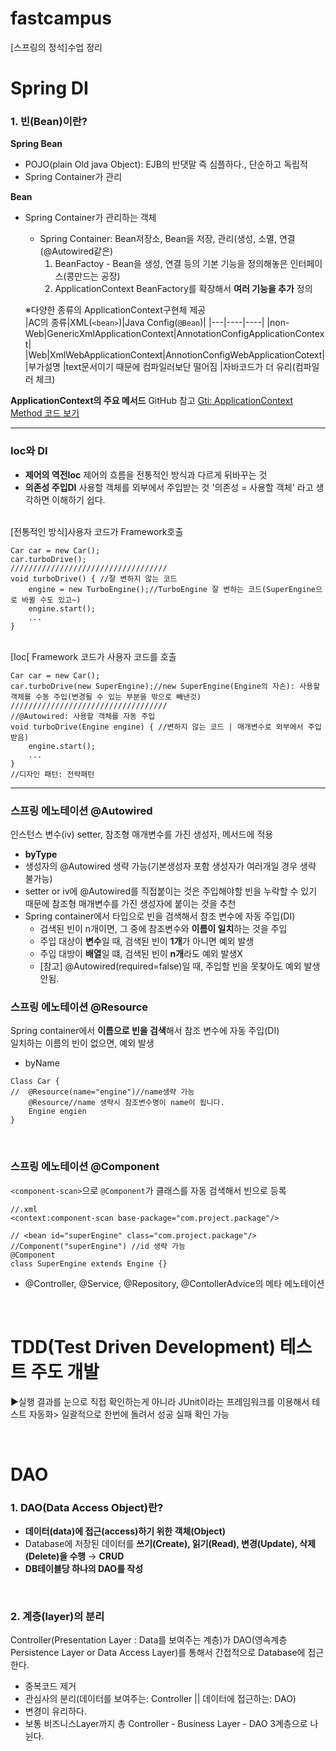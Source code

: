 # fastcampus
[스프링의 정석]수업 정리
# Spring DI
### 1. 빈(Bean)이란?
 **Spring Bean** 
- POJO(plain Old java Object): EJB의 반댓말 즉 심플하다., 단순하고 독립적
- Spring Container가 관리

**Bean**
- Spring Container가 관리하는 객체
	- Spring Container: Bean저장소, Bean을 저장, 관리(생성, 소멸, 연결(@Autowired같은)
		1. BeanFactoy - 
			Bean을 생성, 연결 등의 기본 기능을 정의해놓은 인터페이스(콩만드는 공장)
		2. ApplicationContext
		BeanFactory를 확장해서 **여러 기능을 추가** 정의
		
	※다양한 종류의 ApplicationContext구현체 제공		
	|AC의 종류|XML(```<bean>```)|Java Config(```@Bean```)|
	|---|----|----|
	|non-Web|GenericXmlApplicationContext|AnnotationConfigApplicationContext|
	|Web|XmlWebApplicationContext|AnnotionConfigWebApplicationCotext|
	|부가설명 |text문서이기 때문에 컴파일러보단 떨어짐 |자바코드가 더 유리(컴파일러 체크)



**ApplicationContext의 주요 메서드**
GitHub 참고
[Gti: ApplicationContext Method 코드 보기](https://github.com/KhaeMiin/fastcampus2/blob/master/ch3/src/main/java/com/fastcampus/ch3/ApplicationContextTest.java)		

---
### Ioc와 DI
- **제어의 역전Ioc** 
 제어의 흐름을 전통적인 방식과 다르게 뒤바꾸는 것
- **의존성 주입DI**
사용할 객체를 외부에서 주입받는 것
'의존성 = 사용할 객체' 라고 생각하면 이해하기 쉽다. 

<br>
[전통적인 방식]사용자 코드가 Framework호출

```
Car car = new Car();
car.turboDrive();
///////////////////////////////////
void turboDrive() { //잘 변하지 않는 코드
	engine = new TurboEngine();//TurboEngine 잘 변하는 코드(SuperEngine으로 바뀔 수도 있고~)
	engine.start();
	...
}
```
<br>
[Ioc[ Framework 코드가 사용자 코드를 호출

```
Car car = new Car();
car.turboDrive(new SuperEngine);//new SuperEngine(Engine의 자손): 사용할 객체를 수동 주입(변경될 수 있는 부분을 밖으로 빼낸것)
///////////////////////////////////
//@Autowired: 사용할 객체를 자동 주입
void turboDrive(Engine engine) { //변하지 않는 코드 | 매개변수로 외부에서 주입받음)
	engine.start();
	...
}
//디자인 패턴: 전략패턴
```
---
### 스프링 에노테이션 @Autowired
인스턴스 변수(iv) setter, 참조형 매개변수를 가진 생성자, 메서드에 적용
- **byType**
- 생성자의 @Autowired 생략 가능(기본생성자 포함 생성자가 여러개일 경우 생략 불가능)
- setter  or  iv에 @Autowired를 직접붙이는 것은 주입해야할 빈을 누락할 수 있기 때문에 참조형 매개변수를 가진 생성자에 붙이는 것을 추천
- Spring container에서 타입으로 빈을 검색해서 참조 변수에 자동 주입(DI)
	- 검색된 빈이 n개이면, 그 중에 참조변수와 **이름이 일치**하는 것을 주입
	- 주입 대상이 **변수**일 때, 검색된 빈이 **1개**가 아니면 예외 발생
	- 주입 대방이 **배열**일 떄, 검색된 빈이 **n개**라도 예외 발생X
	- [참고] @Autowired(required=false)일 때, 주입할 빈을 못찾아도 예외 발생 안됨.


### 스프링 에노테이션 @Resource
Spring container에서 **이름으로 빈을 검색**해서 참조 변수에 자동 주입(DI)<br>
일치하는 이름의 빈이 없으면, 예외 발생
- byName
```
Class Car {
// 	@Resource(name="engine")//name생략 가능
	@Resource//name 생략시 참조변수명이 name이 됩니다.
	Engine engien
}
```	

<br>

### 스프링 에노테이션 @Component
```<component-scan>```으로 ```@Component```가 클래스를 자동 검색해서 빈으로 등록
```
//.xml
<context:component-scan base-package="com.project.package"/>
```
```
// <bean id="superEngine" class="com.project.package"/>
//Component("superEngine") //id 생략 가능
@Component
class SuperEngine extends Engine {}
```
- @Controller, @Service, @Repository, @ContollerAdvice의 메타 에노테이션

<br>

# TDD(Test Driven Development) 테스트 주도 개발
▶실행 결과를 눈으로 직접 확인하는게 아니라 JUnit이라는 프레임워크를 이용해서 테스트 자동화> 일괄적으로 한번에 돌려서 성공 실패 확인 가능

<br>

# DAO
### 1. DAO(Data Access Object)란?
- **데이터(data)에 접근(access)하기 위한 객체(Object)**
- Database에 저장된 데이터를 **쓰기(Create), 읽기(Read), 변경(Update), 삭제(Delete)을 수행** → **CRUD**
- **DB테이블당 하나의 DAO를 작성**

<br>

### 2. 계층(layer)의 분리
Controller(Presentation Layer : Data를 보여주는 계층)가 DAO(영속계층 Persistence Layer or Data Access Layer)를 통해서 간접적으로 Database에 접근한다.
- 중복코드 제거
- 관심사의 분리(데이터를 보여주는: Controller || 데이터에 접근하는: DAO)
- 변경이 유리하다.
- 보통 비즈니스Layer까지 총 Controller - Business Layer - DAO 3계층으로 나뉜다.

